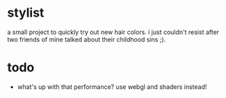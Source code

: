 stylist
=======

a small project to quickly try out new hair colors. i just couldn't resist after two friends of mine talked about their childhood sins ;).

todo
===
- what's up with that performance? use webgl and shaders instead!
